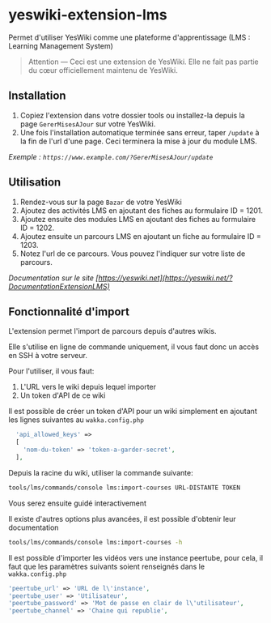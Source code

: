 # yeswiki-extension-lms
Permet d'utiliser YesWiki comme une plateforme d'apprentissage (LMS : Learning Management System)

> Attention — Ceci est une extension de YesWiki. Elle ne fait pas partie du cœur officiellement maintenu de YesWiki.

## Installation

  1) Copiez l'extension dans votre dossier tools ou installez-la depuis la page `GererMisesAJour` sur votre YesWiki.
  2) Une fois l'installation automatique terminée sans erreur, taper `/update` à la fin de l'url d'une page. Ceci terminera la mise à jour du module LMS.

_Exemple : `https://www.example.com/?GererMisesAJour/update`_

## Utilisation

  1) Rendez-vous sur la page `Bazar` de votre YesWiki
  2) Ajoutez des activités LMS en ajoutant des fiches au formulaire ID = 1201.
  3) Ajoutez ensuite des modules LMS en ajoutant des fiches au formulaire ID = 1202.
  4) Ajoutez ensuite un parcours LMS en ajoutant un fiche au formulaire ID = 1203.
  5) Notez l'url de ce parcours. Vous pouvez l'indiquer sur votre liste de parcours.
  
_Documentation sur le site [https://yeswiki.net](https://yeswiki.net/?DocumentationExtensionLMS)_

## Fonctionnalité d'import

L'extension permet l'import de parcours depuis d'autres wikis.

Elle s'utilise en ligne de commande uniquement, il vous faut donc un accès en SSH à votre serveur.

Pour l'utiliser, il vous faut:

  1) L'URL vers le wiki depuis lequel importer
  2) Un token d'API de ce wiki

Il est possible de créer un token d'API pour un wiki simplement en ajoutant les lignes suivantes au `wakka.config.php`

```php
  'api_allowed_keys' =>
  [
    'nom-du-token' => 'token-a-garder-secret',
  ],
```

Depuis la racine du wiki, utiliser la commande suivante:
```sh
tools/lms/commands/console lms:import-courses URL-DISTANTE TOKEN
```
Vous serez ensuite guidé interactivement

Il existe d'autres options plus avancées, il est possible d'obtenir leur documentation
```sh
tools/lms/commands/console lms:import-courses -h
```

Il est possible d'importer les vidéos vers une instance peertube, pour cela, il faut que les paramètres suivants soient renseignés dans le `wakka.config.php`
```php
'peertube_url' => 'URL de l\'instance',
'peertube_user' => 'Utilisateur',
'peertube_password' => 'Mot de passe en clair de l\'utilisateur',
'peertube_channel' => 'Chaine qui republie',
```
